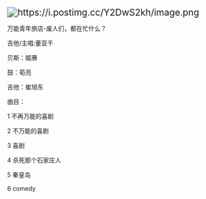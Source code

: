 <img src="https://i.postimg.cc/Y2DwS2kh/image.png" alt="https://i.postimg.cc/Y2DwS2kh/image.png" style="zoom:150%;" />

万能青年旅店-废人们，都在忙什么？

吉他/主唱:董亚千

贝斯：姬赓

鼓：荀亮

吉他：崔旭东

曲目：

1 不再万能的喜剧

2 不万能的喜剧

3 喜剧

4 杀死那个石家庄人

5 秦皇岛

6 comedy